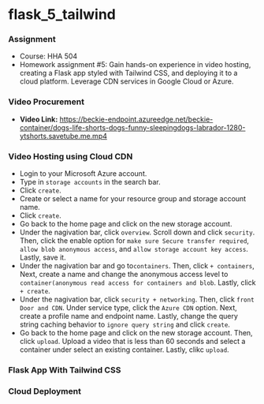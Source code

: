 # flask_5_tailwind

### Assignment
- Course: HHA 504
- Homework assignment #5: Gain hands-on experience in video hosting, creating a Flask app styled with Tailwind CSS, and deploying it to a cloud platform. Leverage CDN services in Google Cloud or Azure.

### Video Procurement 
- **Video Link:** https://beckie-endpoint.azureedge.net/beckie-container/dogs-life-shorts-dogs-funny-sleepingdogs-labrador-1280-ytshorts.savetube.me.mp4 

### Video Hosting using Cloud CDN
- Login to your Microsoft Azure account.
- Type in `storage accounts` in the search bar.
- Click `create`.
- Create or select a name for your resource group and storage account name.
- Click `create`.
- Go back to the home page and click on the new storage account.
- Under the nagivation bar, click `overview`. Scroll down and click `security`. Then, click the enable option for `make sure Secure transfer required`, `allow blob anonymous access`, and `allow storage account key access`. Lastly, save it.
- Under the nagivation bar and go to`containers`. Then, click `+ containers`, Next, create a name and change the anonymous access level to `container(anonymous read access for containers and blob`. Lastly, click `+ create`.
- Under the nagivation bar, click `security + networking`. Then, click `front Door and CDN`. Under service type, click the `Azure CDN` option. Next, create a profile name and endpoint name. Lastly, change the query string caching behavior to `ignore query string` and click `create`.
- Go back to the home page and click on the new storage account. Then, click `upload`. Upload a video that is less than 60 seconds and select a container under select an existing container. Lastly, clikc `upload`.

### Flask App With Tailwind CSS

### Cloud Deployment


